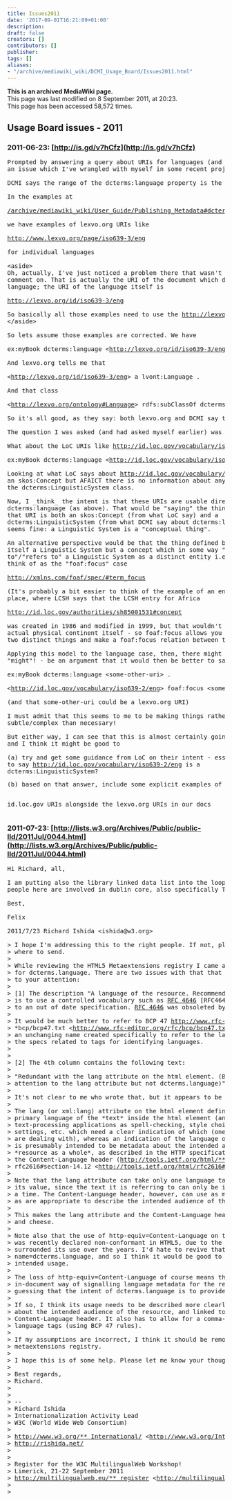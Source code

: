 ```yaml
---
title: Issues2011
date: '2017-09-01T16:21:09+01:00'
description: 
draft: false
creators: []
contributors: []
publisher: 
tags: []
aliases:
- "/archive/mediawiki_wiki/DCMI_Usage_Board/Issues2011.html"
---
```


 **This is an archived MediaWiki page.**  
This page was last modified on 8 September 2011, at 20:23.  
This page has been accessed 58,572 times.

## Usage Board issues - 2011 

### 2011-06-23: [http://is.gd/v7hCfz](http://is.gd/v7hCfz) 
<pre>Prompted by answering a query about URIs for languages (and this is actually
an issue which I've wrangled with myself in some recent projects)...

DCMI says the range of the dcterms:language property is the class dcterms:LinguisticSystem

In the examples at

<a href="/archive/mediawiki_wiki/User_Guide/Publishing_Metadata#dcterms:language" class="external free" rel="nofollow">/archive/mediawiki_wiki/User_Guide/Publishing_Metadata#dcterms:language</a>

we have examples of lexvo.org URIs like

<a href="http://www.lexvo.org/page/iso639-3/eng" class="external free" rel="nofollow">http://www.lexvo.org/page/iso639-3/eng</a>

for individual languages 

&lt;aside&gt;
Oh, actually, I've just noticed a problem there that wasn't what I intended to
comment on. That is actually the URI of the document which describes the
language; the URI of the language itself is

<a href="http://lexvo.org/id/iso639-3/eng" class="external free" rel="nofollow">http://lexvo.org/id/iso639-3/eng</a>

So basically all those examples need to use the <a href="http://lexvo.org/id/iso639-3/%7Btag%7D" class="external free" rel="nofollow">http://lexvo.org/id/iso639-3/{tag}</a> pattern.
&lt;/aside&gt;

So lets assume those examples are corrected. We have

ex:myBook dcterms:language &lt;<a href="http://lexvo.org/id/iso639-3/eng" class="external free" rel="nofollow">http://lexvo.org/id/iso639-3/eng</a>&gt; .

And lexvo.org tells me that

&lt;<a href="http://lexvo.org/id/iso639-3/eng" class="external free" rel="nofollow">http://lexvo.org/id/iso639-3/eng</a>&gt; a lvont:Language .

And that class

&lt;<a href="http://lexvo.org/ontology#Language" class="external free" rel="nofollow">http://lexvo.org/ontology#Language</a>&gt; rdfs:subClassOf dcterms:LinguisticSystem .

So it's all good, as they say: both lexvo.org and DCMI say that the thing is an instance of dcterms:LinguisticSystem.

The question I was asked (and had asked myself earlier) was 

What about the LoC URIs like <a href="http://id.loc.gov/vocabulary/iso639-2/eng" class="external free" rel="nofollow">http://id.loc.gov/vocabulary/iso639-2/eng</a> ? Can I say

ex:myBook dcterms:language &lt;<a href="http://id.loc.gov/vocabulary/iso639-2/eng" class="external free" rel="nofollow">http://id.loc.gov/vocabulary/iso639-2/eng</a>&gt; .

Looking at what LoC says about <a href="http://id.loc.gov/vocabulary/iso639-2/eng" class="external free" rel="nofollow">http://id.loc.gov/vocabulary/iso639-2/eng</a> it's
an skos:Concept but AFAICT there is no information about any relationship with
the dcterms:LinguisticSystem class.

Now, I _think_ the intent is that these URIs are usable directly with
dcterms:language (as above). That would be "saying" the thing identified by
that URI is both an skos:Concept (from what LoC say) and a
dcterms:LinguisticSystem (from what DCMI say about dcterms:language). And that
seems fine: a Linguistic System is a "conceptual thing".

An alternative perspective would be that the thing defined by LoC is not
itself a Linguistic System but a concept which in some way "relates
to"/"refers to" a Linguistic System as a distinct entity i.e. what I tend to
think of as the "foaf:focus" case 

<a href="http://xmlns.com/foaf/spec/#term_focus" class="external free" rel="nofollow">http://xmlns.com/foaf/spec/#term_focus</a>

(It's probably a bit easier to think of the example of an entry for, say, a
place, where LCSH says that the LCSH entry for Africa

<a href="http://id.loc.gov/authorities/sh85001531#concept" class="external free" rel="nofollow">http://id.loc.gov/authorities/sh85001531#concept</a>

was created in 1986 and modified in 1999, but that wouldn't apply to the
actual physical continent itself - so foaf:focus allows you to treat them as
two distinct things and make a foaf:focus relation between the two) 

Applying this model to the language case, then, there might - I'm only saying
"might"! - be an argument that it would then be better to say

ex:myBook dcterms:language &lt;some-other-uri&gt; .

&lt;<a href="http://id.loc.gov/vocabulary/iso639-2/eng" class="external free" rel="nofollow">http://id.loc.gov/vocabulary/iso639-2/eng</a>&gt; foaf:focus &lt;some-other-uri&gt; .

(and that some-other-uri could be a lexvo.org URI)

I must admit that this seems to me to be making things rather more
subtle/complex than necessary!

But either way, I can see that this is almost certainly going to be an FAQ,
and I think it might be good to

(a) try and get some guidance from LoC on their intent - essentially: is it OK
to say <a href="http://id.loc.gov/vocabulary/iso639-2/eng" class="external free" rel="nofollow">http://id.loc.gov/vocabulary/iso639-2/eng</a> is a
dcterms:LinguisticSystem?
</pre><pre>(b) based on that answer, include some explicit examples of using the
id.loc.gov URIs alongside the lexvo.org URIs in our docs
</pre>
### 2011-07-23: [http://lists.w3.org/Archives/Public/public-lld/2011Jul/0044.html](http://lists.w3.org/Archives/Public/public-lld/2011Jul/0044.html) 
<pre>Hi Richard, all,

I am putting also the library linked data list into the loop, since many
people here are involved in dublin core, also specifically Tom Baker.

Best,

Felix

2011/7/23 Richard Ishida &lt;ishida@w3.org&gt;

&gt; I hope I'm addressing this to the right people. If not, please let me know
&gt; where to send.
&gt;
&gt; While reviewing the HTML5 Metaextensions registry I came across the entry
&gt; for dcterms.language. There are two issues with that that I'd like to bring
&gt; to your attention:
&gt;
&gt; [1] The description "A language of the resource. Recommended best practice
&gt; is to use a controlled vocabulary such as <a href="http://tools.ietf.org/html/rfc4646" class="external mw-magiclink-rfc">RFC 4646</a> [RFC4646]." is referring
&gt; to an out of date specification. <a href="http://tools.ietf.org/html/rfc4646" class="external mw-magiclink-rfc">RFC 4646</a> was obsoleted by <a href="http://tools.ietf.org/html/rfc5646" class="external mw-magiclink-rfc">RFC 5646</a>.
&gt;
&gt; It would be much better to refer to BCP 47 <a href="http://www.rfc-editor.org/rfc/*" class="external free" rel="nofollow">http://www.rfc-editor.org/rfc/*</a>
&gt; *bcp/bcp47.txt &lt;<a href="http://www.rfc-editor.org/rfc/bcp/bcp47.txt" class="external free" rel="nofollow">http://www.rfc-editor.org/rfc/bcp/bcp47.txt</a>&gt;. BCP 47 is
&gt; an unchanging name created specifically to refer to the latest version of
&gt; the specs related to tags for identifying languages.
&gt;
&gt;
&gt; [2] The 4th column contains the following text:
&gt;
&gt; "Redundant with the lang attribute on the html element. (Browsers pay
&gt; attention to the lang attribute but not dcterms.language)"
&gt;
&gt; It's not clear to me who wrote that, but it appears to be misleading.
&gt;
&gt; The lang (or xml:lang) attribute on the html element defines the default or
&gt; primary language of the *text* inside the html element (and is used by such
&gt; text-processing applications as spell-checking, style choices, voice browser
&gt; settings, etc. which need a clear indication of which (one) language they
&gt; are dealing with), whereas an indication of the language of 'the resource'
&gt; is presumably intended to be metadata about the intended audience of the
&gt; *resource as a whole*, as described in the HTTP specification referring to
&gt; the Content-Language header (<a href="http://tools.ietf.org/html/ **" class="external free" rel="nofollow">http://tools.ietf.org/html/** </a>
&gt; rfc2616#section-14.12 &lt;<a href="http://tools.ietf.org/html/rfc2616#section-14.12" class="external free" rel="nofollow">http://tools.ietf.org/html/rfc2616#section-14.12</a>&gt;).
&gt;
&gt; Note that the lang attribute can take only one language tag at a time as
&gt; its value, since the text it is referring to can only be in one language at
&gt; a time. The Content-Language header, however, can use as many language tags
&gt; as are appropriate to describe the intended audience of the resource.
&gt;
&gt; This makes the lang attribute and the Content-Language header like chalk
&gt; and cheese.
&gt;
&gt; Note also that the use of http-equiv=Content-Language on the meta element
&gt; was recently declared non-conformant in HTML5, due to the confusion that has
&gt; surrounded its use over the years. I'd hate to revive that confusion with
&gt; name=dcterms.language, and so I think it would be good to clarify the
&gt; intended usage.
&gt;
&gt; The loss of http-equiv=Content-Language of course means that there is no
&gt; in-document way of signalling language metadata for the resource. I'm
&gt; guessing that the intent of dcterms.language is to provide such a thing.
&gt;
&gt; If so, I think its usage needs to be described more clearly as metadata
&gt; about the intended audience of the resource, and linked to the HTTP
&gt; Content-Language header. It also has to allow for a comma-separated list of
&gt; language tags (using BCP 47 rules).
&gt;
&gt; If my assumptions are incorrect, I think it should be removed from the
&gt; metaextensions registry.
&gt;
&gt; I hope this is of some help. Please let me know your thoughts.
&gt;
&gt; Best regards,
&gt; Richard.
&gt;
&gt;
&gt; --
&gt; Richard Ishida
&gt; Internationalization Activity Lead
&gt; W3C (World Wide Web Consortium)
&gt;
&gt; <a href="http://www.w3.org/ **International/" class="external free" rel="nofollow">http://www.w3.org/** International/</a> &lt;<a href="http://www.w3.org/International/" class="external free" rel="nofollow">http://www.w3.org/International/</a>&gt;
&gt; <a href="http://rishida.net/" class="external free" rel="nofollow">http://rishida.net/</a>
&gt;
&gt;
&gt; Register for the W3C MultilingualWeb Workshop!
&gt; Limerick, 21-22 September 2011
&gt; <a href="http://multilingualweb.eu/ **register" class="external free" rel="nofollow">http://multilingualweb.eu/** register</a> &lt;<a href="http://multilingualweb.eu/register" class="external free" rel="nofollow">http://multilingualweb.eu/register</a>&gt;
&gt;
&gt;
</pre>

